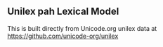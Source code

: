 Unilex pah Lexical Model
----------------------

This is built directly from Unicode.org unilex data at
https://github.com/unicode-org/unilex
